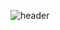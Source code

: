 ![header](https://capsule-render.vercel.app/api?type=egg&color=auto&height=300&section=header&text=%EC%B6%94%ED%9D%AC%EC%A0%95&fontSize=90)
